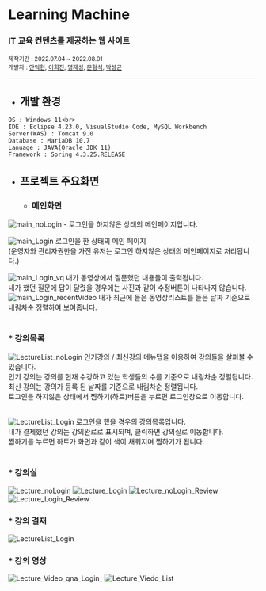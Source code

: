 # Learning Machine

<h3> IT 교육 컨텐츠를 제공하는 웹 사이트</h3>
<small>제작기간 : 2022.07.04 ~ 2022.08.01</small> <br>
<small>개발자 : <a href = "https://github.com/IkhyeonAhn">안익현</a>, <a href="https://github.com/Hijineee">이희진</a>,  <a href = "https://github.com/skek3039">명재성</a>, <a href="https://github.com/Moonmaji">문형석</a>, <a href="https://github.com/ParkGuTy">박성균</a></small>
<hr>

 - ## **개발 환경**
  ```
  OS : Windows 11<br>
  IDE : Eclipse 4.23.0, VisualStudio Code, MySQL Workbench
  Server(WAS) : Tomcat 9.0
  Database : MariaDB 10.7
  Lanuage : JAVA(Oracle JDK 11)
  Framework : Spring 4.3.25.RELEASE
  ```
 - ## **프로젝트 주요화면**

    - ### 메인화면
 ![main_noLogin](./img/20220817_193616.png)
        - 로그인을 하지않은 상태의 메인페이지입니다.
 
 ![main_Login](./img/0001.png)
 로그인을 한 상태의 메인 페이지<br>
 (운영자와 관리자권한을 가진 유저는 로그인 하지않은 상태의 메인페이지로 처리됩니다.)
 
 ![main_Login_vq](./img/20220818_202729.png)
 내가 동영상에서 질문했던 내용들이 출력됩니다.<br>
 내가 했던 질문에 답이 달렸을 경우에는 사진과 같이 수정버튼이 나타나지 않습니다.
 ![main_Login_recentVideo](./img/20220818_202914.png)
 내가 최근에 들은 동영상리스트를 들은 날짜 기준으로 내림차순 정렬하여 보여줍니다.<br><br>
 
 ###  * 강의목록
 ![LectureList_noLogin](./img/20220817_193717.png)
 인기강의 / 최신강의 메뉴탭을 이용하여 강의들을 살펴볼 수 있습니다.<br>
 인기 강의는 강의를 현재 수강하고 있는 학생들의 수를 기준으로 내림차순 정렬됩니다.<br>
 최신 강의는 강의가 등록 된 날짜를 기준으로 내림차순 정렬됩니다.<br>
 로그인을 하지않은 상태에서 찜하기(하트)버튼을 누르면 로그인창으로 이동합니다.<br><br>
 
 ![LectureList_Login](./img/20220818_202835.png)
 로그인을 했을 경우의 강의목록입니다.<br>
 내가 결제했던 강의는 강의완료로 표시되며, 클릭하면 강의실로 이동합니다.<br>
 찜하기를 누르면 하트가 화면과 같이 색이 채워지며 찜하기가 됩니다.<br><br>
 
 ###  * 강의실
 ![Lecture_noLogin](./img/20220817_193810.png)
 ![Lecture_Login](./img/20220818_202948.png)
 ![Lecture_noLogin_Review](./img/0002.png)
 ![Lecture_Login_Review](./img/20220818_203010.png)
 
 
 ###  * 강의 결재
 ![LectureList_Login](./img/20220818_203321.png)
 
 ###  * 강의 영상
  ![Lecture_Video_qna_Login_](./img/20220818_203100.png)
  ![Lecture_Viedo_List](./img/0003.png)
 
